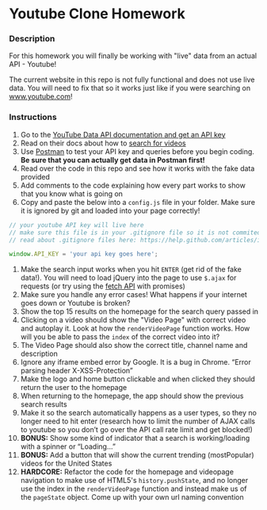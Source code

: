 # Youtube Clone Homework

### Description
For this homework you will finally be working with "live" data from an actual API - Youtube!

The current website in this repo is not fully functional and does not use live data. You will need to fix that so it works just like if you were searching on www.youtube.com!

### Instructions
1. Go to the [YouTube Data API documentation and get an API key](https://developers.google.com/youtube/registering_an_application#Create_API_Keys)
1. Read on their docs about how to [search for videos](https://developers.google.com/youtube/v3/docs/)
1. Use [Postman](https://www.getpostman.com/) to test your API key and queries before you begin coding. **Be sure that you can actually get data in Postman first!**
1. Read over the code in this repo and see how it works with the fake data provided
1. Add comments to the code explaining how every part works to show that you know what is going on
1. Copy and paste the below into a `config.js` file in your folder. Make sure it is ignored by git and loaded into your page correctly!

```javascript
// your youtube API key will live here
// make sure this file is in your .gitignore file so it is not commited to GitHub for someone to steal!
// read about .gitignore files here: https://help.github.com/articles/ignoring-files/

window.API_KEY = 'your api key goes here';
```

1. Make the search input works when you hit `ENTER` (get rid of the fake data!). You will need to load jQuery into the page to use `$.ajax` for requests (or try using the [fetch API](https://developer.mozilla.org/en-US/docs/Web/API/Fetch_API) with promises)
1. Make sure you handle any error cases! What happens if your internet goes down or Youtube is broken?
1. Show the top 15 results on the homepage for the search query passed in
1. Clicking on a video should show the "Video Page" with correct video and autoplay it. Look at how the `renderVideoPage` function works. How will you be able to pass the `index` of the correct video into it?
1. The Video Page should also show the correct title, channel name and description
1. Ignore any iframe embed error by Google. It is a bug in Chrome. “Error parsing header X-XSS-Protection”
1. Make the logo and home button clickable and when clicked they should return the user to the homepage
1. When returning to the homepage, the app should show the previous search results
1. Make it so the search automatically happens as a user types, so they no longer need to hit enter (research how to limit the number of AJAX calls to youtube so you don’t go over the API call rate limit and get blocked!)
1. **BONUS:** Show some kind of indicator that a search is working/loading with a spinner or “Loading…”
1. **BONUS:** Add a button that will show the current trending (mostPopular) videos for the United States
1. **HARDCORE:** Refactor the code for the homepage and videopage navigation to make use of HTML5's `history.pushState`, and no longer use the index in the `renderVideoPage` function and instead make us of the `pageState` object. Come up with your own url naming convention